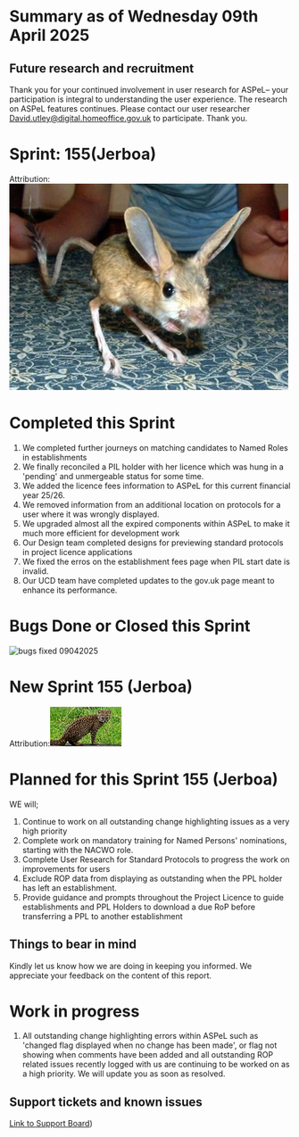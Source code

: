 # Summary as of Wednesday 09th April 2025



## Future research and recruitment 

Thank you for your continued involvement in user research for ASPeL– your participation is integral to understanding the user experience. The research on ASPeL features continues. Please contact our user researcher David.utley@digital.homeoffice.gov.uk to participate. Thank you.  
 
# Sprint: 155(Jerboa)









Attribution:![Syt55, Public domain, via Wikimedia Commons](graphs/Jerboa.jpg)


# Completed this Sprint

1) We completed further journeys on matching candidates to Named Roles in establishments
2) We finally reconciled a PIL holder with her licence which was hung in a 'pending' and unmergeable status for some time.
3) We added the licence fees information to ASPeL for this current financial year 25/26.
4) We removed information from an additional location on protocols for a user where it was wrongly displayed.
5) We upgraded almost all the expired components within ASPeL to make it much more efficient for development work
6) Our Design team completed designs for previewing standard protocols in project licence applications
7) We fixed the erros on the establishment fees page when PIL start date is invalid.
8) Our UCD team have completed updates to the gov.uk page meant to enhance its performance.




# Bugs Done or Closed this Sprint
![bugs fixed 09042025](graphs/Bugs09042025.JPG)


 














# New Sprint 155 (Jerboa)














Attribution:![Mauro Tammone, CC BY 3.0 <https://creativecommons.org/licenses/by/3.0>, via Wikimedia Commons](graphs/kodkod.jpeg)



# Planned for this Sprint 155 (Jerboa)
WE will;

1) Continue to work on all outstanding change highlighting issues as a very high priority
2) Complete work on mandatory training for Named Persons' nominations, starting with the NACWO role.
3) Complete User Research for Standard Protocols to progress the work on improvements for users
4) Exclude ROP data from displaying as outstanding when the PPL holder has left an establishment.
5) Provide guidance and prompts throughout the Project Licence to guide establishments and PPL Holders to download a due RoP before transferring a PPL to another establishment 
   
   

   

## Things to bear in mind
Kindly let us know how we are doing in keeping you informed. We appreciate your feedback on the content of this report. 


# Work in progress
1) All outstanding change highlighting errors within ASPeL such as 'changed flag displayed when no change has been made', or flag not showing when comments have been added and all outstanding ROP related issues recently logged with us are continuing to be worked on as a high priority. We will update you as soon as resolved. 
  

   
 
   
## Support tickets and known issues
[Link to Support Board](https://collaboration.homeoffice.gov.uk/jira/secure/RapidBoard.jspa?rapidView=1717))
